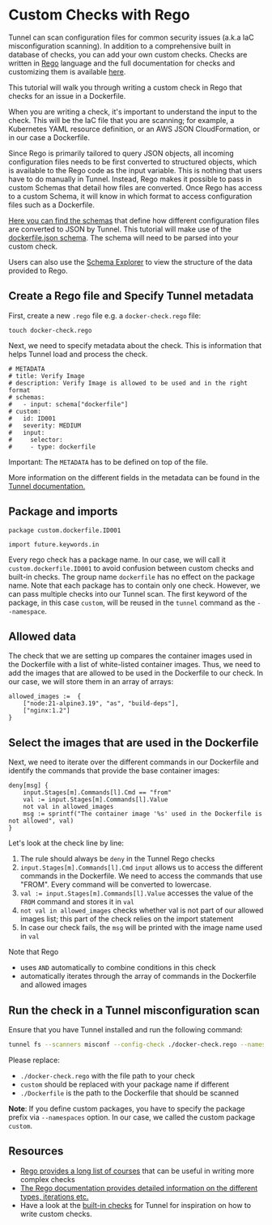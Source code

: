 # Custom Checks with Rego

Tunnel can scan configuration files for common security issues (a.k.a IaC misconfiguration scanning). In addition to a comprehensive built in database of checks, you can add your own custom checks. Checks are written in [Rego](https://www.openpolicyagent.org/docs/latest/policy-language/) language and the full documentation for checks and customizing them is available [here](https://tunnel.dev/latest/docs/scanner/misconfiguration/custom/). 

This tutorial will walk you through writing a custom check in Rego that checks for an issue in a Dockerfile.

When you are writing a check, it's important to understand the input to the check. This will be the IaC file that you are scanning; for example, a Kubernetes YAML resource definition, or an AWS JSON CloudFormation, or in our case a Dockerfile.

Since Rego is primarily tailored to query JSON objects, all incoming configuration files needs to be first converted to structured objects, which is available to the Rego code as the input variable. This is nothing that users have to do manually in Tunnel. Instead, Rego makes it possible to pass in custom Schemas that detail how files are converted. Once Rego has access to a custom Schema, it will know in which format to access configuration files such as a Dockerfile. 

[Here you can find the schemas](https://github.com/khulnasoft/tunnel/tree/main/pkg/iac/rego/schemas) that define how different configuration files are converted to JSON by Tunnel.
This tutorial will make use of the [dockerfile.json schema](https://github.com/khulnasoft/tunnel/blob/main/pkg/iac/rego/schemas/dockerfile.json). The schema will need to be parsed into your custom check. 

Users can also use the [Schema Explorer](https://khulnasoft.github.io/tunnel-schemas/) to view the structure of the data provided to Rego.

## Create a Rego file and Specify Tunnel metadata

First, create a new `.rego` file e.g. a `docker-check.rego` file:
```
touch docker-check.rego
```

Next, we need to specify metadata about the check. This is information that helps Tunnel load and process the check.

```
# METADATA
# title: Verify Image
# description: Verify Image is allowed to be used and in the right format
# schemas:
#   - input: schema["dockerfile"]
# custom:
#   id: ID001
#   severity: MEDIUM
#   input:
#     selector: 
#     - type: dockerfile
```

Important: The `METADATA` has to be defined on top of the file.

More information on the different fields in the metadata can be found in the [Tunnel documentation.](https://tunnel.dev/latest/docs/scanner/misconfiguration/custom/)

## Package and imports

```
package custom.dockerfile.ID001

import future.keywords.in
```

Every rego check has a package name. In our case, we will call it `custom.dockerfile.ID001` to avoid confusion between custom checks and built-in checks. The group name `dockerfile` has no effect on the package name. Note that each package has to contain only one check. However, we can pass multiple checks into our Tunnel scan. 
The first keyword of the package, in this case `custom`, will be reused in the `tunnel` command as the `--namespace`.

## Allowed data

The check that we are setting up compares the container images used in the Dockerfile with a list of white-listed container images. Thus, we need to add the images that are allowed to be used in the Dockerfile to our check. In our case, we will store them in an array of arrays:

```
allowed_images :=  {
    ["node:21-alpine3.19", "as", "build-deps"],
    ["nginx:1.2"]
}
```

## Select the images that are used in the Dockerfile

Next, we need to iterate over the different commands in our Dockerfile and identify the commands that provide the base container images:

```
deny[msg] {
    input.Stages[m].Commands[l].Cmd == "from"
    val := input.Stages[m].Commands[l].Value
    not val in allowed_images
    msg := sprintf("The container image '%s' used in the Dockerfile is not allowed", val)
}
```

Let's look at the check line by line:

1. The rule should always be `deny` in the Tunnel Rego checks
2. `input.Stages[m].Commands[l].Cmd` `input` allows us to access the different commands in the Dockerfile. We need to access the commands that use "FROM". Every command will be converted to lowercase.
3. `val := input.Stages[m].Commands[l].Value` accesses the value of the `FROM` command and stores it in `val`
4. `not val in allowed_images` checks whether val is not part of our allowed images list; this part of the check relies on the import statement
5. In case our check fails, the `msg` will be printed with the image name used in `val` 

Note that Rego

* uses `AND` automatically to combine conditions in this check
* automatically iterates through the array of commands in the Dockerfile and allowed images 

## Run the check in a Tunnel misconfiguration scan

Ensure that you have Tunnel installed and run the following command:

```bash
tunnel fs --scanners misconf --config-check ./docker-check.rego --namespaces custom ./Dockerfile
```

Please replace:

* `./docker-check.rego` with the file path to your check
* `custom` should be replaced with your package name if different
* `./Dockerfile` is the path to the Dockerfile that should be scanned

**Note**:  If you define custom packages, you have to specify the package prefix via `--namespaces` option. In our case, we called the custom package `custom`.

## Resources

* [Rego provides a long list of courses](https://academy.styra.com/collections) that can be useful in writing more complex checks
* [The Rego documentation provides detailed information on the different types, iterations etc.](https://www.openpolicyagent.org/docs/latest/)
* Have a look at the [built-in checks](https://github.com/khulnasoft/tunnel-audit/tree/main/checks) for Tunnel for inspiration on how to write custom checks.